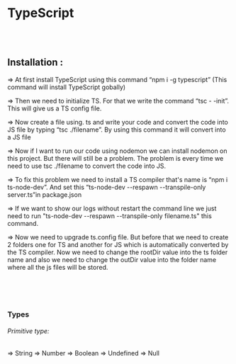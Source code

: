 <h1>TypeScript</h1>
<br/>
<br/>




<h2>Installation :</h2>

=> At first install TypeScript using this command “npm i -g typescript” (This command will install TypeScript gobally)
<br/>

=> Then we need to initialize TS. For that we write the command “tsc - -init”. This will give us a TS config file.
<br/>


=> Now create a file using. ts and write your code and convert the code into JS file by typing “tsc ./filename”. By using this command it will convert into a JS file
<br/>

=> Now if I want to run our code using nodemon we can install nodemon on this project. But there will still be a problem. The problem is every time we need to use tsc ./filename to convert the code into JS. 
<br/>

=> To fix this problem we need to install a TS compiler that's name is “npm i ts-node-dev”. And set this “ts-node-dev --respawn --transpile-only server.ts”in package.json
<br/>

=> If we want to show our logs without restart the command line we just need to run "ts-node-dev --respawn --transpile-only filename.ts" this command.

=> Now we need to upgrade ts.config file. But before that we need to create 2 folders one for TS and another for JS which is automatically converted by the TS compiler. Now we need to change the rootDir value into the ts folder name and also we need to change the outDir value into the folder name where all the js files will be stored. 

<br/>
<br/>
<br/>

<h3>Types</h3>
<h6>Primitive type:</h6>

=> String
=> Number
=> Boolean 
=> Undefined 
=> Null



